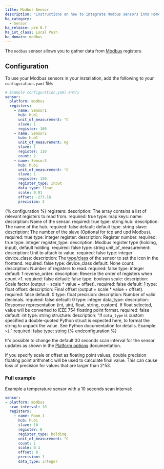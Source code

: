 ```yaml
---
title: Modbus Sensor
description: "Instructions on how to integrate Modbus sensors into Home Assistant."
ha_category:
  - Sensor
ha_release: pre 0.7
ha_iot_class: Local Push
ha_domain: modbus
---
```


The `modbus` sensor allows you to gather data from [Modbus](http://www.modbus.org/) registers.

## Configuration

To use your Modbus sensors in your installation, add the following to your `configuration.yaml` file:

```yaml
# Example configuration.yaml entry
sensor:
  platform: modbus
  registers:
    - name: Sensor1
      hub: hub1
      unit_of_measurement: °C
      slave: 1
      register: 100
    - name: Sensor2
      hub: hub1
      unit_of_measurement: mg
      slave: 1
      register: 110
      count: 2
    - name: Sensor3
      hub: hub1
      unit_of_measurement: °C
      slave: 1
      register: 120
      register_type: input
      data_type: float
      scale: 0.01
      offset: -273.16
      precision: 2
```

{% configuration %}
registers:
  description: The array contains a list of relevant registers to read from.
  required: true
  type: map
  keys:
    name:
      description: Name of the sensor.
      required: true
      type: string
    hub:
      description: The name of the hub.
      required: false
      default: default
      type: string
    slave:
      description: The number of the slave (Optional for tcp and upd Modbus).
      required: true
      type: integer
    register:
      description: Register number.
      required: true
      type: integer
    register_type:
      description: Modbus register type (holding, input), default holding.
      required: false
      type: string
    unit_of_measurement:
      description: Unit to attach to value.
      required: false
      type: integer
    device_class:
      description: The [type/class](/integrations/sensor/#device-class) of the sensor to set the icon in the frontend.
      required: false
      type: device_class
      default: None
    count:
      description: Number of registers to read.
      required: false
      type: integer
      default: 1
    reverse_order:
      description: Reverse the order of registers when count >1.
      required: false
      default: false
      type: boolean
    scale:
      description: Scale factor (output = scale * value + offset).
      required: false
      default: 1
      type: float
    offset:
      description: Final offset (output = scale * value + offset).
      required: false
      default: 0
      type: float
    precision:
      description: Number of valid decimals.
      required: false
      default: 0
      type: integer
    data_type:
      description: Response representation (int, uint, float, string, custom). If float selected, value will be converted to IEEE 754 floating point format.
      required: false
      default: int
      type: string
    structure:
      description: "If `data_type` is custom specified a double-quoted Python struct is expected here, to format the string to unpack the value. See Python documentation for details. Example: `>i`."
      required: false
      type: string
{% endconfiguration %}

It's possible to change the default 30 seconds scan interval for the sensor updates as shown in the [Platform options](/docs/configuration/platform_options/#scan-interval) documentation.

<div class='note'>

If you specify scale or offset as floating point values, double precision floating point arithmetic will be used to calculate final value. This can cause loss of precision for values that are larger than 2^53.

</div>

### Full example

Example a temperature sensor with a 10 seconds scan interval:

```yaml
sensor:
- platform: modbus
  scan_interval: 10
  registers:
    - name: Room_1
      hub: hub1
      slave: 10
      register: 0
      register_type: holding
      unit_of_measurement: °C
      count: 1
      scale: 0.1
      offset: 0
      precision: 1
      data_type: integer
```
